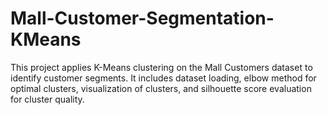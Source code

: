 # Mall-Customer-Segmentation-KMeans
This project applies K-Means clustering on the Mall Customers dataset to identify customer segments. It includes dataset loading, elbow method for optimal clusters, visualization of clusters, and silhouette score evaluation for cluster quality.
